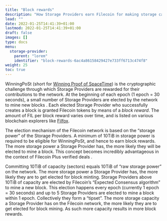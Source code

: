```yaml
---
title: "Block rewards"
description: "How Storage Providers earn Filecoin for making storage capacity available"
lead: ""
date: 2022-01-25T14:41:39+01:00
lastmod: 2022-01-25T14:41:39+01:00
draft: false
images: []
type: docs
menu:
  storage-provider:
    parent: "lorem"
    identifier: "block-rewards-6ac4a86158429427e733ff6713c474f8"
weight: 25
toc: true
---
```

WinningPoSt (short for [Winning Proof of SpaceTime](https://spec.filecoin.io/algorithms/pos/post/)) is the cryptographic challenge through which Storage Providers are rewarded for their contributions to the network. At the beginning of each epoch (1 epoch = 30 seconds), a small number of Storage Providers are elected by the network to mine new blocks <!-- TODO STEF what is a block? link? -->. Each elected Storage Provider who successfully creates a block is granted Filecoin tokens by means of a _block reward_. The amount of FIL per block reward varies over time, and is listed on various blockchain explorers like [Filfox](https://filfox.info/en).

The election mechanism of the Filecoin network is based on the “storage power” of the Storage Providers. A minimum of 10TiB in storage power is required to be eligible for WinningPoSt, and hence to earn block rewards. The more storage power a Storage Provider has, the more likely they will be elected to mine a block. This concept becomes incredibly advantageous in the context of Filecoin Plus verified deals <!-- TODO STEF link -->.

Committing 10TiB of capacity (sectors) equals 10TiB of “raw storage power” on the network. The more storage power a Storage Provider has, the more likely they are to get elected for block minting. Storage Providers above 10TiB of capacity are elected by Filecoin’s “Expected Consensus algorithm” to mine a new block. This election happens every epoch (currently 1 epoch = 30 seconds) and up to 5 Storage Providers are elected to mine a block within 1 epoch. Collectively they form a “tipset”. The more storage capacity a Storage Provider has on the Filecoin network, the more likely they are to get elected for block mining. As such more capacity results in more block rewards.<!--TODO STEF repeated content here? prune -->